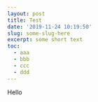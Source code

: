```yaml
---
layout: post
title: Test
date: '2019-11-24 10:19:50'
slug: some-slug-here
excerpt: some short text
toc:
  - aaa
  - bbb
  - ccc
  - ddd
---
```

Hello
